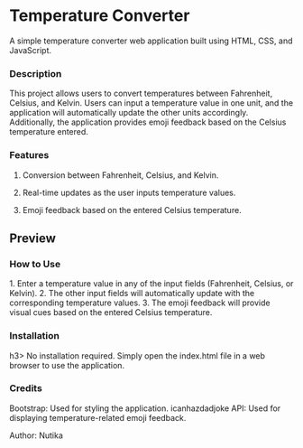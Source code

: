 <h1>Temperature Converter</h1>
A simple temperature converter web application built using HTML, CSS, and JavaScript.

<h3>Description</h3>
This project allows users to convert temperatures between Fahrenheit, Celsius, and Kelvin. Users can input a temperature value in one unit, and the application will automatically update the other units accordingly. Additionally, the application provides emoji feedback based on the Celsius temperature entered.

<h3>Features</h3>

1. Conversion between Fahrenheit, Celsius, and Kelvin.

2. Real-time updates as the user inputs temperature values.

3. Emoji feedback based on the entered Celsius temperature.
   
<h2>Preview</h2>
<h3>How to Use</h3>
1. Enter a temperature value in any of the input fields (Fahrenheit, Celsius, or Kelvin).
2. The other input fields will automatically update with the corresponding temperature values.
3. The emoji feedback will provide visual cues based on the entered Celsius temperature.

<h3>Installation</h3>h3>
No installation required. Simply open the index.html file in a web browser to use the application.

<h3>Credits</h3>
Bootstrap: Used for styling the application.
icanhazdadjoke API: Used for displaying temperature-related emoji feedback.

Author: Nutika
